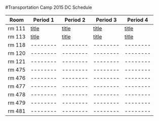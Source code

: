 #Transportation Camp 2015 DC Schedule

|Room  |Period 1|Period 2|Period 3|Period 4|
|------|--------|--------|--------|--------|
|rm 111|[title](https://tcamp2015dc.hackpad.com/cWuAB2MfobV)|[title](https://tcamp2015dc.hackpad.com/hxZV1qi2buq)|[title](https://tcamp2015dc.hackpad.com/6Nofh5qdDEE)|[title](https://tcamp2015dc.hackpad.com/fmq9egGYo24)|
|rm 113|[title]()|[title]()|[title]()|[title]()|
|rm 118|--------|--------|--------|--------|
|rm 120|--------|--------|--------|--------|
|rm 121|--------|--------|--------|--------|
|rm 475|--------|--------|--------|--------|
|rm 476|--------|--------|--------|--------|
|rm 477|--------|--------|--------|--------|
|rm 478|--------|--------|--------|--------|
|rm 479|--------|--------|--------|--------|
|rm 481|--------|--------|--------|--------| 
